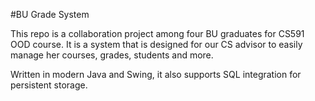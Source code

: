 #BU Grade System

This repo is a collaboration project among four BU graduates for CS591 OOD course. 
It is a system that is designed for our CS advisor to easily
manage her courses, grades, students and more.

Written in modern Java and Swing, it also supports SQL integration for persistent storage.  